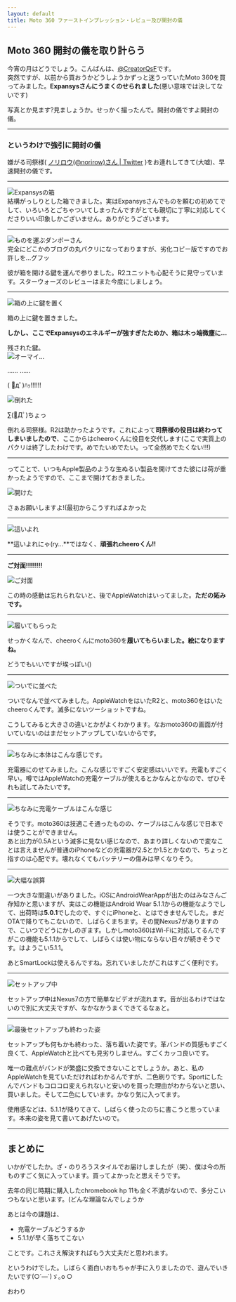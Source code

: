 ```yaml
---
layout: default
title: Moto 360 ファーストインプレッション・レビュー及び開封の儀
---
```


## Moto 360 開封の儀を取り計らう

今宵の月はどうでしょう。こんばんは、[@CreatorQsF](http://f.9en.co/?move=mainSns)です。  
突然ですが、以前から買おうかどうしようかずっと迷うっていたMoto 360を買ってみました。**Expansysさんにうまくのせられました**(悪い意味では決してないです)

写真とか見ます?見ましょうか。せっかく撮ったんで。開封の儀ですよ開封の儀。

***

### というわけで強引に開封の儀

嫌がる司祭様( [ノリロウ(@norirow)さん | Twitter](https://twitter.com/norirow) )をお連れしてきて(大嘘)、早速開封の儀です。

***

![Expansysの箱](https://s-media-cache-ak0.pinimg.com/originals/95/9e/72/959e7206d58441966fdcffa017f3c09c.jpg)  
結構がっしりとした箱できました。実はExpansysさんでものを頼むの初めてでして、いろいろとごちゃついてしまったんですがとても親切に丁寧に対応してくださりいい印象しかございません。ありがとうございます。

***

![ものを運ぶダンボーさん](https://s-media-cache-ak0.pinimg.com/originals/27/8a/f2/278af233fad1bda9c50b2930b5df6bcf.jpg)  
完全にどこかのブログの丸パクリになっておりますが、劣化コピー版ですのでお許しを…グフッ

彼が箱を開ける鍵を運んで参りました。R2ユニットも心配そうに見守っています。スターウォーズのレビューはまた今度にしましょう。

***

![箱の上に鍵を置く](https://s-media-cache-ak0.pinimg.com/originals/98/af/be/98afbe276972728c5c8f35dee355063c.jpg)

箱の上に鍵を置きました。

**しかし、ここでExpansysのエネルギーが強すぎたためか、箱は木っ端微塵に…**


残された鍵。  
![オーマイ…](https://s-media-cache-ak0.pinimg.com/originals/f4/cc/c7/f4ccc7e6d2ed5182deb2a79027e36fe7.jpg)

……
……

( ﾟдﾟ)ﾊｯ!!!!!!

![倒れた](https://s-media-cache-ak0.pinimg.com/originals/85/62/eb/8562eb2c006af7c4ce55f61a28302f96.jpg)

∑(ﾟДﾟ)ちょっ

倒れる司祭様。R2は助かったようです。これによって**司祭様の役目は終わってしまいましたので**、ここからはcheeroくんに役目を交代します(ここで実質上のパクリは終了したわけです。めでたいめでたい。って全然めでたくない!!!)

***

ってことで、いつもApple製品のような生ぬるい製品を開けてきた彼には荷が重かったようですので、ここまで開けておきました。

![開けた](https://s-media-cache-ak0.pinimg.com/originals/c6/11/3a/c6113a14de130a16870dba3b5d945700.jpg)

さぁお願いしますよ!(最初からこうすればよかった

***

![這いよれ](https://s-media-cache-ak0.pinimg.com/originals/42/84/71/42847131f6fba0be040d5d8c141f314e.jpg)

**這いよれにゃ(ry…**ではなく、**頑張れcheeroくん!!**

***

**ご対面!!!!!!!!**  

![ご対面](https://s-media-cache-ak0.pinimg.com/originals/7f/c6/6e/7fc66e0dcfcd7fdcb4d694a88f6c5057.jpg)

この時の感動は忘れられないと、後でAppleWatchはいってました。**ただの妬みです。**

***

![履いてもらった](https://s-media-cache-ak0.pinimg.com/originals/1f/29/65/1f296568ef1f7e5fca99f66948ef7ffd.jpg)

せっかくなんで、cheeroくんにmoto360を**履いてもらいました。絵になりますね。**

どうでもいいですが埃っぽい()

***

![ついでに並べた](https://s-media-cache-ak0.pinimg.com/originals/68/d4/7c/68d47cfc5faea4aa7753cd333f317fba.jpg)

ついでなんで並べてみました。AppleWatchをはいたR2と、moto360をはいたcheeroくんです。滅多にないツーショットですね。

こうしてみると大きさの違いとかがよくわかります。なおmoto360の画面が付いていないのはまだセットアップしていないからです。

***

![ちなみに本体はこんな感じです。](https://s-media-cache-ak0.pinimg.com/originals/20/b6/83/20b6838b9dfdf79a913f0cdacc400a8e.jpg)

充電器にのせてみました。こんな感じですごく安定感はいいです。充電もすごく早い。噂ではAppleWatchの充電ケーブルが使えるとかなんとかなので、ぜひそれも試してみたいです。

***

![ちなみに充電ケーブルはこんな感じ](https://s-media-cache-ak0.pinimg.com/originals/91/9d/11/919d117b1dd4e485aef73cafc1113fc6.jpg)

そうです。moto360は技適こそ通ったものの、ケーブルはこんな感じで日本では使うことができません。  
あと出力が0.5Aという滅多に見ない感じなので、あまり詳しくないので変なことは言えませんが普通のiPhoneなどの充電器が2.5とか1.5とかなので、ちょっと指すのは心配です。壊れなくてもバッテリーの傷みは早くなりそう。

***

![大幅な誤算](https://s-media-cache-ak0.pinimg.com/originals/27/16/f1/2716f121e3b0c7d675b84617089a7d5e.jpg)

一つ大きな間違いがありました。iOSにAndroidWearAppが出たのはみなさんご存知かと思いますが、実はこの機能はAndroid Wear 5.1.1からの機能なようでして、出荷時は**5.0.1**でしたので、すぐにiPhoneと、とはできませんでした。まだOTAで降りてもこないので、しばらくまちます。その間Nexus7がありますので、こいつでどうにかしのぎます。しかしmoto360はWi-Fiに対応してるんですがこの機能も5.1.1からでして、しばらくは使い物にならない日々が続きそうです。はようこい5.1.1。

あとSmartLockは使えるんですね。忘れていましたがこれはすごく便利です。

***

![セットアップ中](https://s-media-cache-ak0.pinimg.com/originals/af/ed/03/afed031b5745d52ac101dac48c48430c.jpg)

セットアップ中はNexus7の方で簡単なビデオが流れます。音が出るわけではないので別に大丈夫ですが、なかなかうまくできてるなぁと。

***

![最後セットアップも終わった姿](https://s-media-cache-ak0.pinimg.com/originals/ab/e4/a6/abe4a6a102f4b1b3891709c00c440891.jpg)

セットアップも何もかも終わった、落ち着いた姿です。革バンドの質感もすごく良くて、AppleWatchと比べても見劣りしません。すごくカッコ良いです。

唯一の難点がバンドが繁盛に交換できないことでしょうか。あと、私のAppleWatchを見ていただければわかるんですが、二色刷りです。Sportにしたんでバンドもコロコロ変えられないと安いのを買った理由がわからないと思い、買いました。そして二色にしています。かなり気に入ってます。

使用感などは、5.1.1が降りてきて、しばらく使ったのちに書こうと思っています。本来の姿を見て書いてあげたいので。

***

## まとめに

いかがでしたか。ざ・のりろうスタイルでお届けしましたが（笑）、僕は今の所ものすごく気に入っています。買ってよかったと思えそうです。

去年の同じ時期に購入したchromebook hp 11も全く不満がないので、多分こいつもないと思います。(どんな理論なんでしょうか

あとは今の課題は、

- 充電ケーブルどうするか
- 5.1.1が早く落ちてこない

ことです。これさえ解決すればもう大丈夫だと思われます。

というわけでした。しばらく面白いおもちゃが手に入りましたので、遊んでいきたいです(○´―`)ゞ｡o ○

おわり
